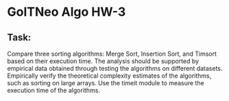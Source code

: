 # GoITNeo Algo HW-3

## Task:
Compare three sorting algorithms: Merge Sort, Insertion Sort, and Timsort based on their execution time. The analysis should be supported by empirical data obtained through testing the algorithms on different datasets. Empirically verify the theoretical complexity estimates of the algorithms, such as sorting on large arrays. Use the timeit module to measure the execution time of the algorithms.
